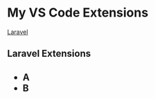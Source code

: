 # My VS Code Extensions

[Laravel](https://github.com/PixelDevelop/My-VS-Code-Extensions/#laravel)

<h2 id="laravel"> Laravel Extensions <h2>

- A
- B
